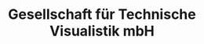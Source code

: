 ---
title: Gesellschaft für Technische Visualistik mbH
link: https://visualistik.de
description: the company I co-founded in 2012 and worked for as Project Manager and Chief Technical Officer (CTO) until 2019.
---